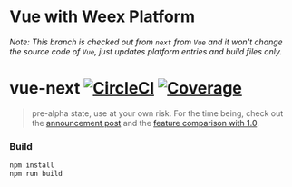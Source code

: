 # Vue with Weex Platform

*Note: This branch is checked out from `next` from `Vue` and it won't change the source code of `Vue`, just updates platform entries and build files only.*

# vue-next [![CircleCI](https://img.shields.io/circleci/project/vuejs/vue/next.svg?maxAge=2592000)](https://circleci.com/gh/vuejs/vue/tree/next) [![Coverage](https://img.shields.io/codecov/c/github/vuejs/vue/next.svg)](https://codecov.io/gh/vuejs/vue/branch/next)

> pre-alpha state, use at your own risk. For the time being, check out the [announcement post](https://medium.com/the-vue-point/announcing-vue-js-2-0-8af1bde7ab9#.jylu9wz4y) and the [feature comparison with 1.0](https://github.com/vuejs/vue/wiki/2.0-features).

### Build

``` bash
npm install
npm run build
```
